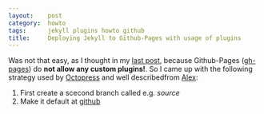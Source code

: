 ```yaml
---
layout:    post
category:  howto
tags:      jekyll plugins howto github
title:     Deploying Jekyll to Github-Pages with usage of plugins
---
```


Was not that easy, as I thought in my [last post][1], because Github-Pages ([gh-pages][2]) do **not allow any custom plugins!**. So I came up with the following strategy used by [Octopress][3] and well describedfrom [Alex][4]:

1. First create a scecond branch called e.g. *source*
2. Make it default at [github][5]

[1]: http://hallo.org/
[2]: http://hallo.org/
[3]: http://hallo.org/
[4]: http://hallo.org/
[5]: http://hallo.org/
